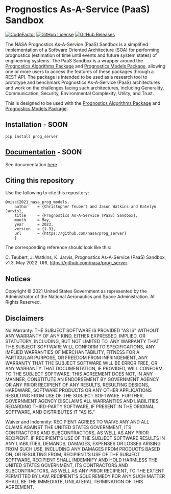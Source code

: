 # Prognostics As-A-Service (PaaS) Sandbox
[![CodeFactor](https://www.codefactor.io/repository/github/nasa/prog_server/badge)](https://www.codefactor.io/repository/github/nasa/prog_server)
[![GitHub License](https://img.shields.io/badge/License-NOSA-green)](https://github.com/nasa/prog_server/blob/master/license.pdf)
[![GitHub Releases](https://img.shields.io/github/release/nasa/prog_server.svg)](https://github.com/nasa/prog_server/releases)

The NASA Prognostics As-A-Service (PaaS) Sandbox is a simplified implementation of a Software Oriented Architecture (SOA) for performing prognostics (estimation of time until events and future system states) of engineering systems. The PaaS Sandbox is a wrapper around the [Prognostics Algorithms Package](https://github.com/nasa/prog_algs) and [Prognostics Models Package](https://github.com/nasa/prog_models), allowing one or more users to access the features of these packages through a REST API. The package is intended to be used as a research tool to prototype and benchmark Prognostics As-A-Service (PaaS) architectures and work on the challenges facing such architectures, including Generality, Communication, Security, Environmental Complexity, Utility, and Trust.

This is designed to be used with the [Prognostics Algorithms Package](https://github.com/nasa/prog_algs) and [Prognostics Models Package](https://github.com/nasa/prog_models).

## Installation - SOON
`pip install prog_server`

## [Documentation](https://nasa.github.io/prog_server/) - SOON
See documentation [here](https://nasa.github.io/prog_server/)

## Citing this repository
Use the following to cite this repository:

```
@misc{2021_nasa_prog_models,
    author    = {Christopher Teubert and Jason Watkins and Katelyn Jarvis},
    title     = {Prognostics As-A-Service (PaaS) Sandbox},
    month     = May,
    year      = 2022,
    version   = {1.3},
    url       = {https://github.com/nasa/prog_server}
    }
```

The corresponding reference should look like this:

C. Teubert, J. Watkins, K. Jarvis, Prognostics As-A-Service (PaaS) Sandbox, v1.3, May 2022. URL https://github.com/nasa/prog_server.

## Notices
Copyright © 2021 United States Government as represented by the Administrator of the National Aeronautics and Space Administration.  All Rights Reserved.

## Disclaimers
No Warranty: THE SUBJECT SOFTWARE IS PROVIDED "AS IS" WITHOUT ANY WARRANTY OF ANY KIND, EITHER EXPRESSED, IMPLIED, OR STATUTORY, INCLUDING, BUT NOT LIMITED TO, ANY WARRANTY THAT THE SUBJECT SOFTWARE WILL CONFORM TO SPECIFICATIONS, ANY IMPLIED WARRANTIES OF MERCHANTABILITY, FITNESS FOR A PARTICULAR PURPOSE, OR FREEDOM FROM INFRINGEMENT, ANY WARRANTY THAT THE SUBJECT SOFTWARE WILL BE ERROR FREE, OR ANY WARRANTY THAT DOCUMENTATION, IF PROVIDED, WILL CONFORM TO THE SUBJECT SOFTWARE. THIS AGREEMENT DOES NOT, IN ANY MANNER, CONSTITUTE AN ENDORSEMENT BY GOVERNMENT AGENCY OR ANY PRIOR RECIPIENT OF ANY RESULTS, RESULTING DESIGNS, HARDWARE, SOFTWARE PRODUCTS OR ANY OTHER APPLICATIONS RESULTING FROM USE OF THE SUBJECT SOFTWARE.  FURTHER, GOVERNMENT AGENCY DISCLAIMS ALL WARRANTIES AND LIABILITIES REGARDING THIRD-PARTY SOFTWARE, IF PRESENT IN THE ORIGINAL SOFTWARE, AND DISTRIBUTES IT "AS IS."

Waiver and Indemnity:  RECIPIENT AGREES TO WAIVE ANY AND ALL CLAIMS AGAINST THE UNITED STATES GOVERNMENT, ITS CONTRACTORS AND SUBCONTRACTORS, AS WELL AS ANY PRIOR RECIPIENT.  IF RECIPIENT'S USE OF THE SUBJECT SOFTWARE RESULTS IN ANY LIABILITIES, DEMANDS, DAMAGES, EXPENSES OR LOSSES ARISING FROM SUCH USE, INCLUDING ANY DAMAGES FROM PRODUCTS BASED ON, OR RESULTING FROM, RECIPIENT'S USE OF THE SUBJECT SOFTWARE, RECIPIENT SHALL INDEMNIFY AND HOLD HARMLESS THE UNITED STATES GOVERNMENT, ITS CONTRACTORS AND SUBCONTRACTORS, AS WELL AS ANY PRIOR RECIPIENT, TO THE EXTENT PERMITTED BY LAW.  RECIPIENT'S SOLE REMEDY FOR ANY SUCH MATTER SHALL BE THE IMMEDIATE, UNILATERAL TERMINATION OF THIS AGREEMENT.
